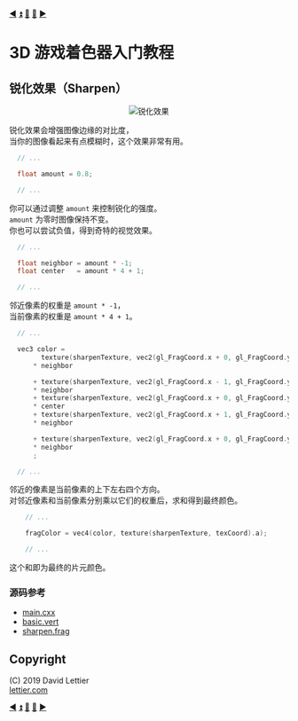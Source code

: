 [:arrow_backward:](pixelization.md)
[:arrow_double_up:](../README.md)
[:arrow_up_small:](#)
[:arrow_down_small:](#copyright)
[:arrow_forward:](dilation.md)

# 3D 游戏着色器入门教程

## 锐化效果（Sharpen）

<p align="center">
<img src="../resources/images/VFDKNvl.gif" alt="锐化效果" title="锐化效果">
</p>

锐化效果会增强图像边缘的对比度，  
当你的图像看起来有点模糊时，这个效果非常有用。

```c
  // ...

  float amount = 0.8;

  // ...
```

你可以通过调整 `amount` 来控制锐化的强度。  
`amount` 为零时图像保持不变。  
你也可以尝试负值，得到奇特的视觉效果。

```c
  // ...

  float neighbor = amount * -1;
  float center   = amount * 4 + 1;

  // ...
```

邻近像素的权重是 `amount * -1`，  
当前像素的权重是 `amount * 4 + 1`。

```c
  // ...

  vec3 color =
        texture(sharpenTexture, vec2(gl_FragCoord.x + 0, gl_FragCoord.y + 1) / texSize).rgb
      * neighbor

      + texture(sharpenTexture, vec2(gl_FragCoord.x - 1, gl_FragCoord.y + 0) / texSize).rgb
      * neighbor
      + texture(sharpenTexture, vec2(gl_FragCoord.x + 0, gl_FragCoord.y + 0) / texSize).rgb
      * center
      + texture(sharpenTexture, vec2(gl_FragCoord.x + 1, gl_FragCoord.y + 0) / texSize).rgb
      * neighbor

      + texture(sharpenTexture, vec2(gl_FragCoord.x + 0, gl_FragCoord.y - 1) / texSize).rgb
      * neighbor
      ;

  // ...
```

邻近的像素是当前像素的上下左右四个方向。  
对邻近像素和当前像素分别乘以它们的权重后，求和得到最终颜色。

```c
    // ...

    fragColor = vec4(color, texture(sharpenTexture, texCoord).a);

    // ...
```

这个和即为最终的片元颜色。

### 源码参考

- [main.cxx](../demonstration/src/main.cxx)
- [basic.vert](../demonstration/shaders/vertex/basic.vert)
- [sharpen.frag](../demonstration/shaders/fragment/sharpen.frag)


## Copyright

(C) 2019 David Lettier
<br>
[lettier.com](https://www.lettier.com)

[:arrow_backward:](pixelization.md)
[:arrow_double_up:](../README.md)
[:arrow_up_small:](#)
[:arrow_down_small:](#copyright)
[:arrow_forward:](dilation.md)
